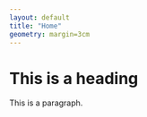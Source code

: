 ```yaml
---
layout: default
title: "Home"
geometry: margin=3cm
---
```



<div style="margin-right: 30px;">

# This is a heading
  
This is a paragraph.

</div>





